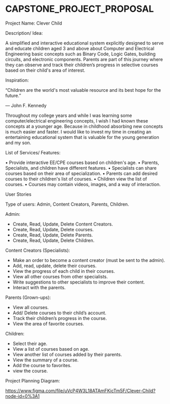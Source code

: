 # CAPSTONE_PROJECT_PROPOSAL

Project Name: Clever Child

Description/ Idea: 

A simplified and interactive educational system explicitly designed to serve and educate children aged 3 and above about Computer and Electrical Engineering basic concepts such as Binary Code, Logic Gates, building circuits, and electronic components. Parents are part of this journey where they can observe and track their children’s progress in selective courses based on their child's area of interest.

Inspiration:

“Children are the world's most valuable resource and its best hope for the future.”

― John F. Kennedy

Throughout my college years and while I was learning some computer/electrical engineering concepts, I wish I had known these concepts at a younger age. Because in childhood absorbing new concepts is much easier and faster. I would like to invest my time in creating an entertaining educational system that is valuable for the young generation and my son. 


List of Services/ Features:

•	Provide interactive EE/CPE courses based on children's age.
•	Parents, Specialists, and children have different features.
•	Specialists can share courses based on their area of specialization.
•	Parents can add desired courses to their children's list of courses.
•	Children view the list of courses.
•	Courses may contain videos, images, and a way of interaction.


User Stories

Type of users: Admin, Content Creators, Parents, Children.

Admin: 
-	Create, Read, Update, Delete Content Creators.
-	Create, Read, Update, Delete courses.
-	Create, Read, Update, Delete Parents.
-	Create, Read, Update, Delete Children.
	
Content Creators (Specialists):
-	Make an order to become a content creator (must be sent to the admin).
-	Add, read, update, delete their courses.
-	View the progress of each child in their courses.
-	View all other courses from other specialists. 
-	Write suggestions to other specialists to improve their content. 
-	Interact with the parents.

Parents (Grown-ups):
-	View all courses.
-	Add/ Delete courses to their child’s account.
-	Track their children’s progress in the course.
-	View the area of favorite courses.

Children:
-	Select their age.
-	View a list of courses based on age.
-	View another list of courses added by their parents.
-	View the summary of a course.
-	Add the course to favorites.
-	view the course.


Project Planning Diagram: 

https://www.figma.com/file/uVcP4W3L18ATAmFKicTm5F/Clever-Child?node-id=0%3A1
